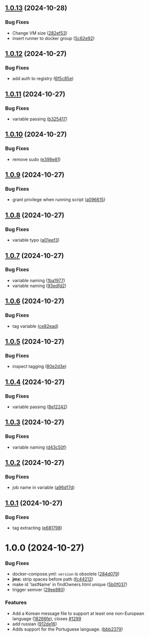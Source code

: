 ## [1.0.13](https://github.com/talithafrsc/spring-petclinic/compare/v1.0.12...v1.0.13) (2024-10-28)


### Bug Fixes

* Change VM size ([282ef53](https://github.com/talithafrsc/spring-petclinic/commit/282ef538ccabecfc60402659306e17db5ef177c8))
* insert runner to docker group ([5c62e92](https://github.com/talithafrsc/spring-petclinic/commit/5c62e92a172a4341fd56a1fc1ee088fe1b81e231))

## [1.0.12](https://github.com/talithafrsc/spring-petclinic/compare/v1.0.11...v1.0.12) (2024-10-27)


### Bug Fixes

* add auth to registry ([6f5c85e](https://github.com/talithafrsc/spring-petclinic/commit/6f5c85e1a83739ea45849fdd786087adf5c281a4))

## [1.0.11](https://github.com/talithafrsc/spring-petclinic/compare/v1.0.10...v1.0.11) (2024-10-27)


### Bug Fixes

* variable passing ([b325417](https://github.com/talithafrsc/spring-petclinic/commit/b325417063912220092aad36354acbc11b263357))

## [1.0.10](https://github.com/talithafrsc/spring-petclinic/compare/v1.0.9...v1.0.10) (2024-10-27)


### Bug Fixes

* remove sudo ([e398e81](https://github.com/talithafrsc/spring-petclinic/commit/e398e814744953a4f93379fc9c690c52e3d498b1))

## [1.0.9](https://github.com/talithafrsc/spring-petclinic/compare/v1.0.8...v1.0.9) (2024-10-27)


### Bug Fixes

* grant privilege when running script ([a096615](https://github.com/talithafrsc/spring-petclinic/commit/a0966153e20fc02a4a22d3631bfbb326995f2dd2))

## [1.0.8](https://github.com/talithafrsc/spring-petclinic/compare/v1.0.7...v1.0.8) (2024-10-27)


### Bug Fixes

* variable typo ([a01eef3](https://github.com/talithafrsc/spring-petclinic/commit/a01eef30e357c073538b03e9c58104fb197a0504))

## [1.0.7](https://github.com/talithafrsc/spring-petclinic/compare/v1.0.6...v1.0.7) (2024-10-27)


### Bug Fixes

* variable naming ([1ba1977](https://github.com/talithafrsc/spring-petclinic/commit/1ba1977a76d1d2bda6d27aa2ae129f1de0503bb2))
* variable naming ([93edfd2](https://github.com/talithafrsc/spring-petclinic/commit/93edfd20f2342314e0c3a99f4ae27a78d0d2c473))

## [1.0.6](https://github.com/talithafrsc/spring-petclinic/compare/v1.0.5...v1.0.6) (2024-10-27)


### Bug Fixes

* tag variable ([ce82ead](https://github.com/talithafrsc/spring-petclinic/commit/ce82ead2ff163de74ebe2464d45886e1fb45390c))

## [1.0.5](https://github.com/talithafrsc/spring-petclinic/compare/v1.0.4...v1.0.5) (2024-10-27)


### Bug Fixes

* inspect tagging ([80e2d3e](https://github.com/talithafrsc/spring-petclinic/commit/80e2d3e6408b3fd5d21f1a81cd9039ed09f8ce2e))

## [1.0.4](https://github.com/talithafrsc/spring-petclinic/compare/v1.0.3...v1.0.4) (2024-10-27)


### Bug Fixes

* variable passing ([8e12242](https://github.com/talithafrsc/spring-petclinic/commit/8e12242ebac055fd723c2d5326b94949824625ab))

## [1.0.3](https://github.com/talithafrsc/spring-petclinic/compare/v1.0.2...v1.0.3) (2024-10-27)


### Bug Fixes

* variable naming ([d43c50f](https://github.com/talithafrsc/spring-petclinic/commit/d43c50fc4db3b807996b45da71603c230b1f3425))

## [1.0.2](https://github.com/talithafrsc/spring-petclinic/compare/v1.0.1...v1.0.2) (2024-10-27)


### Bug Fixes

* job name in variable ([a96d17d](https://github.com/talithafrsc/spring-petclinic/commit/a96d17dbf150a6fb18b0007c661283404db8e842))

## [1.0.1](https://github.com/talithafrsc/spring-petclinic/compare/v1.0.0...v1.0.1) (2024-10-27)


### Bug Fixes

* tag extracting ([e681798](https://github.com/talithafrsc/spring-petclinic/commit/e681798709bbf963a0fe2855ab0144cccc13c032))

# 1.0.0 (2024-10-27)


### Bug Fixes

* docker-compose.yml: `version` is obsolete ([284d079](https://github.com/talithafrsc/spring-petclinic/commit/284d07942e51f00d29ce37a333d35dbbf6ee7331))
* **jmx:** strip spaces before path ([fc44212](https://github.com/talithafrsc/spring-petclinic/commit/fc442120ce59aa8b5cbc1391510b430b9edd30d8))
* make id 'lastName' in findOwners.html unique ([5b0f037](https://github.com/talithafrsc/spring-petclinic/commit/5b0f037d06de2c9ad3be4fdf52402ddb5667e2da))
* trigger semver ([29ee880](https://github.com/talithafrsc/spring-petclinic/commit/29ee88052b97e1f4386e3102ebef3c112914685c))


### Features

* Add a Korean message file to support at least one non-European language ([18266fe](https://github.com/talithafrsc/spring-petclinic/commit/18266fec8b33664444efbc45ad5d641b3210a58c)), closes [#1299](https://github.com/talithafrsc/spring-petclinic/issues/1299)
* add russian ([912de16](https://github.com/talithafrsc/spring-petclinic/commit/912de1648e32012706eb8623af1e42f334d7964a))
* Adds support for the Portuguese language. ([bbb2379](https://github.com/talithafrsc/spring-petclinic/commit/bbb237928fa9ef24a09ce57ad01075e4b7eb78c8))
